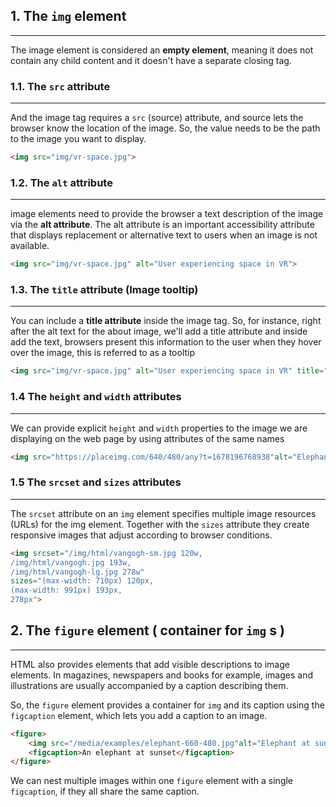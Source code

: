 ## 1. The `img` element
---
The image element is considered an **empty element**, meaning it does not contain any child content and it doesn't have a separate closing tag. 

### 1.1. The `src` attribute
---
And the image tag requires a `src` (source) attribute, and source lets the browser know the location of the image. So, the value needs to be the path to the image you want to display.

```html
<img src="img/vr-space.jpg">
```

### 1.2. The `alt` attribute
---
image elements need to provide the browser a text description of the image via the **alt attribute**. The alt attribute is an important accessibility attribute that displays replacement or alternative text to users when an image is not available.

```html
<img src="img/vr-space.jpg" alt="User experiencing space in VR">
```

### 1.3. The `title` attribute (Image tooltip)
---
You can include a **title attribute** inside the image tag. So, for instance, right after the alt text for the about image, we'll add a title attribute and inside add the text, browsers present this information to the user when they hover over the image, this is referred to as a tooltip

```html
<img src="img/vr-space.jpg" alt="User experiencing space in VR" title="Virtual reality users can explore faraway places and feel as though they are right in the middle of the action.">
```

### 1.4 The `height` and `width` attributes
---
We can provide explicit `height` and `width` properties to the image we are displaying on the web page by using attributes of the same names

```html
<img src="https://placeimg.com/640/480/any?t=1678196768938"alt="Elephant at sunset" height="300" width="300">
```

### 1.5 The `srcset` and `sizes` attributes
---
The `srcset` attribute on an `img` element specifies multiple image resources (URLs) for the img element.
Together with the `sizes` attribute they create responsive images that adjust according to browser conditions.

```html
<img srcset="/img/html/vangogh-sm.jpg 120w,
/img/html/vangogh.jpg 193w,
/img/html/vangogh-lg.jpg 278w"
sizes="(max-width: 710px) 120px,
(max-width: 991px) 193px,
278px">
```

## 2. The `figure` element ( container for `img` s )
---
HTML also provides elements that add visible descriptions to image elements. In magazines, newspapers and books for example, images and illustrations are usually accompanied by a caption describing them. 

So, the `figure` element provides a container for `img` and its caption using the `figcaption` element, which lets you add a caption to an image.

```html
<figure>
	<img src="/media/examples/elephant-660-480.jpg"alt="Elephant at sunset">
	<figcaption>An elephant at sunset</figcaption>
</figure>
```

We can nest multiple images within one `figure` element with a single `figcaption`, if they all share the same caption.